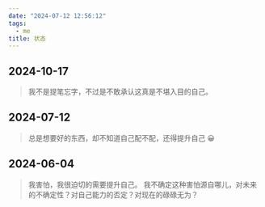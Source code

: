 ```yaml
---
date: "2024-07-12 12:56:12"
tags:
  - me
title: 状态
---
```


## 2024-10-17

> 我不是提笔忘字，不过是不敢承认这真是不堪入目的自己。

## 2024-07-12

> 总是想要好的东西，却不知道自己配不配，还得提升自己 😀

## 2024-06-04

> 我害怕，我很迫切的需要提升自己。
> 我不确定这种害怕源自哪儿，对未来的不确定性？对自己能力的否定？对现在的碌碌无为？
